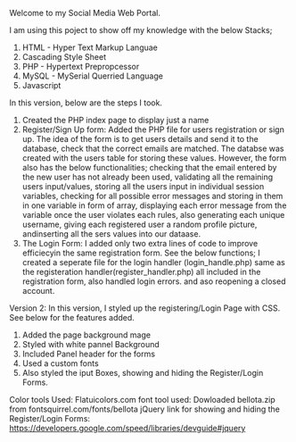Welcome to my Social Media Web Portal.

I am using this poject to show off my knowledge with the below Stacks;
1) HTML - Hyper Text Markup Languae
2) Cascading Style Sheet
3) PHP - Hypertext Prepropcessor
4) MySQL - MySerial Querried Language
5) Javascript

In this version, below are the steps I took.
1) Created the PHP index page to display just a name
2) Register/Sign Up form: Added the PHP file for users registration or sign up. The idea of the form is to get users details and send it to the database, check that the correct  emails are matched. The databse was created with the users table for storing these values. However, the form also has the below functionalities; checking that the email entered by the new user has not already been used, validating all the remaining users input/values, storing all the users input in individual session variables, checking for all possible error messages and storing in them in one variable in form of array, displaying each error message from the variable once the user violates each rules, also generating each unique username, giving each registered user a random profile picture, andinserting all the sers values into our dataase.
3) The Login Form: I added only two extra lines of code to improve efficiecyin the same registration form. See the below functions; I created a seperate file for the login handler (login_handle.php) same as the registeration handler(register_handler.php) all included in the registration form, also handled login errors. and aso reopening a closed account.

Version 2:
In this version, I styled up the registering/Login Page with CSS. See below for the features added.
1) Added the page background mage
2) Styled with white pannel Background
3) Included Panel header for the forms
4) Used a custom fonts
5) Also styled the iput Boxes, showing and hiding the Register/Login Forms.

Color tools Used: Flatuicolors.com
font tool used: Dowloaded bellota.zip from fontsquirrel.com/fonts/bellota
jQuery link for showing and hiding the Register/Login Forms: https://developers.google.com/speed/libraries/devguide#jquery	
